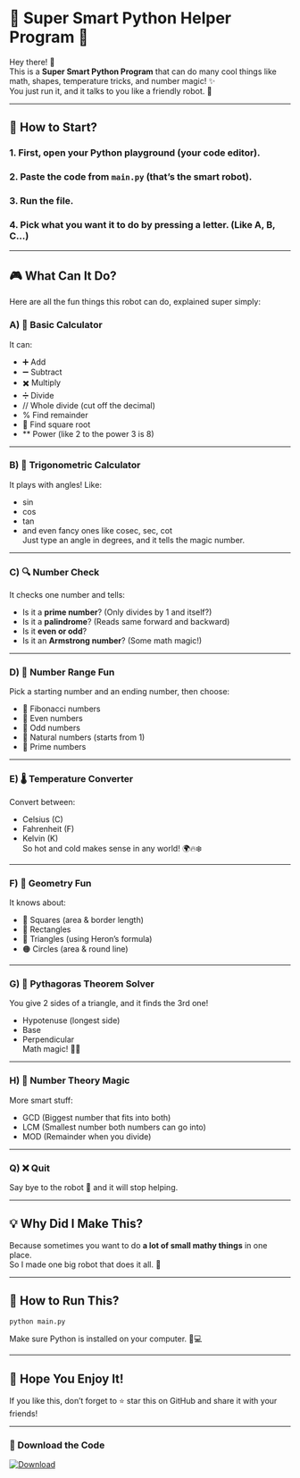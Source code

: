 # 🧠 Super Smart Python Helper Program 🐍

Hey there! 👋  
This is a **Super Smart Python Program** that can do many cool things like math, shapes, temperature tricks, and number magic! ✨  
You just run it, and it talks to you like a friendly robot. 🤖

---

## 🚀 How to Start?

### 1. First, open your **Python** playground (your code editor).

### 2. Paste the code from `main.py` (that’s the smart robot).

### 3. Run the file.

### 4. Pick what you want it to do by pressing a letter. (Like A, B, C…)

---

## 🎮 What Can It Do?

Here are all the fun things this robot can do, explained super simply:

### A) 🧮 Basic Calculator

It can:

- ➕ Add
- ➖ Subtract
- ✖️ Multiply
- ➗ Divide
- // Whole divide (cut off the decimal)
- % Find remainder
- 🌱 Find square root
- \*\* Power (like 2 to the power 3 is 8)

---

### B) 📐 Trigonometric Calculator

It plays with angles! Like:

- sin
- cos
- tan
- and even fancy ones like cosec, sec, cot  
  Just type an angle in degrees, and it tells the magic number.

---

### C) 🔍 Number Check

It checks one number and tells:

- Is it a **prime number**? (Only divides by 1 and itself?)
- Is it a **palindrome**? (Reads same forward and backward)
- Is it **even or odd**?
- Is it an **Armstrong number**? (Some math magic!)

---

### D) 🔢 Number Range Fun

Pick a starting number and an ending number, then choose:

- 🐚 Fibonacci numbers
- 🧍 Even numbers
- 🏃 Odd numbers
- 👶 Natural numbers (starts from 1)
- 🎯 Prime numbers

---

### E) 🌡️ Temperature Converter

Convert between:

- Celsius (C)
- Fahrenheit (F)
- Kelvin (K)  
  So hot and cold makes sense in any world! 🌍🔥❄️

---

### F) 📏 Geometry Fun

It knows about:

- 🔲 Squares (area & border length)
- 🧱 Rectangles
- 🔺 Triangles (using Heron’s formula)
- 🟠 Circles (area & round line)

---

### G) 📐 Pythagoras Theorem Solver

You give 2 sides of a triangle, and it finds the 3rd one!

- Hypotenuse (longest side)
- Base
- Perpendicular  
  Math magic! 🔺✨

---

### H) 🔣 Number Theory Magic

More smart stuff:

- GCD (Biggest number that fits into both)
- LCM (Smallest number both numbers can go into)
- MOD (Remainder when you divide)

---

### Q) ❌ Quit

Say bye to the robot 🤖 and it will stop helping.

---

## 💡 Why Did I Make This?

Because sometimes you want to do **a lot of small mathy things** in one place.  
So I made one big robot that does it all. 🎯

---

## 📎 How to Run This?

```bash
python main.py
```

Make sure Python is installed on your computer. 🐍💻

---

## 🤗 Hope You Enjoy It!

If you like this, don’t forget to ⭐ star this on GitHub and share it with your friends!

---

### 🧲 Download the Code

[![Download](https://img.shields.io/badge/Download-Python%20Code-brightgreen?style=for-the-badge&logo=python)](https://github.com/CoderRakeshSharma/MathoMate-Smart-Math-Buddy/blob/main/MathoMate.py)
